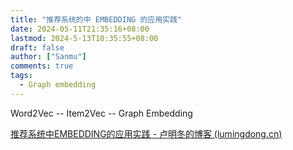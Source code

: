 ```yaml
---
title: "推荐系统的中 EMBEDDING 的应用实践"
date: 2024-05-11T21:35:16+08:00
lastmod: 2024-5-13T10:35:55+08:00 
draft: false
author: ["Sanmu"] 
comments: true 
tags:
  - Graph embedding            
---
```


Word2Vec -- Item2Vec -- Graph Embedding

[推荐系统中EMBEDDING的应用实践 - 卢明冬的博客 (lumingdong.cn)](https://lumingdong.cn/application-practice-of-embedding-in-recommendation-system.html)
